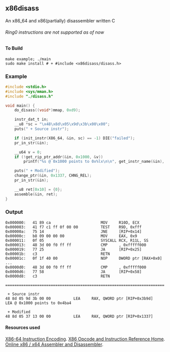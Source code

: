 
## x86disass
An x86_64 and x86(partially) disassembler written C
###### Ring0 instructions are not supported as of now

#### To Build
```shell
make example; ./main
sudo make install # + #include <x86disass/disass.h>
```
### Example
```c
#include <stdio.h>
#include <sys/mman.h>
#include "./disass.h"

void main() {
	do_disass((void*)mmap, 0xd9);

	instr_dat_t in;
	__u8 *sc = "\x48\x8d\x05\x9d\x3b\x00\x00";
	puts(" + Source instr");

	if (init_instr(X86_64, &in, sc) == -1) DIE("failed");
	pr_in_str(&in);

	__u64 v = 0;
	if (!get_rip_ptr_addr(&in, 0x1000, &v))
		printf("%s @ 0x1000 points to 0x%lx\n\n", get_instr_name(&in), v);

	puts(" + Modified");
	change_ptr(&in, 0x1337, CHNG_REL);
	pr_in_str(&in);

	__u8 ret[0x10] = {0};
	assemble(&in, ret);
}

```
### Output
```
0x000000:   41 89 ca                      MOV     R10D, ECX
0x000003:   41 f7 c1 ff 0f 00 00          TEST    R9D, 0xfff
0x00000a:   75 14                         JNE     [RIP+0x14]
0x00000c:   b8 09 00 00 00                MOV     EAX, 0x9
0x000011:   0f 05                         SYSCALL RCX, R11L, SS
0x000013:   48 3d 00 f0 ff ff             CMP     , 0xfffff000
0x000019:   77 25                         JA      [RIP+0x25]
0x00001b:   c3                            RETN    
0x00001c:   0f 1f 40 00                   NOP     DWORD ptr [RAX+0x0]
...
0x0000d0:   48 3d 00 f0 ff ff             CMP     , 0xfffff000
0x0000d6:   77 58                         JA      [RIP+0x58]
0x0000d8:   c3                            RETN    

======================================================================

 + Source instr
48 8d 05 9d 3b 00 00          LEA     RAX, QWORD ptr [RIP+0x3b9d]
LEA @ 0x1000 points to 0x4ba4

 + Modified
48 8d 05 37 13 00 00          LEA     RAX, QWORD ptr [RIP+0x1337]
```

#### Resources used

[X86-64 Instruction Encoding](https://wiki.osdev.org/X86-64_Instruction_Encoding).
[X86 Opcode and Instruction Reference Home](http://ref.x86asm.net/geek64.html).
[Online x86 / x64 Assembler and Disassembler](https://defuse.ca/online-x86-assembler.htm).
